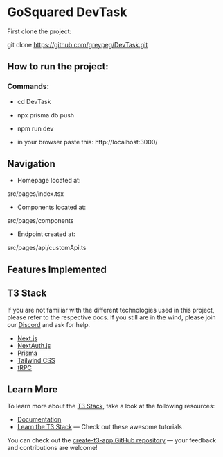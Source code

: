 # GoSquared DevTask

First clone the project:

git clone https://github.com/greypeg/DevTask.git

## How to run the project:

### Commands:

- cd DevTask

- npx prisma db push

- npm run dev

- in your browser paste this: http://localhost:3000/

## Navigation

- Homepage located at:

src/pages/index.tsx

- Components located at:

src/pages/components

- Endpoint created at:

src/pages/api/customApi.ts

## Features Implemented

## T3 Stack

If you are not familiar with the different technologies used in this project, please refer to the respective docs. If you still are in the wind, please join our [Discord](https://t3.gg/discord) and ask for help.

- [Next.js](https://nextjs.org)
- [NextAuth.js](https://next-auth.js.org)
- [Prisma](https://prisma.io)
- [Tailwind CSS](https://tailwindcss.com)
- [tRPC](https://trpc.io)

## Learn More

To learn more about the [T3 Stack](https://create.t3.gg/), take a look at the following resources:

- [Documentation](https://create.t3.gg/)
- [Learn the T3 Stack](https://create.t3.gg/en/faq#what-learning-resources-are-currently-available) — Check out these awesome tutorials

You can check out the [create-t3-app GitHub repository](https://github.com/t3-oss/create-t3-app) — your feedback and contributions are welcome!